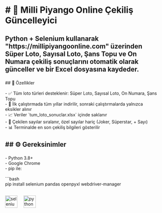 <h1 align="left"># 🎰 Milli Piyango Online Çekiliş Güncelleyici</h1>

###

<h2 align="left">Python + Selenium kullanarak "https://millipiyangoonline.com" üzerinden Süper Loto, Sayısal Loto, Şans Topu ve On Numara çekiliş sonuçlarını otomatik olarak günceller ve bir Excel dosyasına kaydeder.</h2>

###

<p align="left">## 🚀 Özellikler<br><br>- ✅ Tüm loto türleri desteklenir: Süper Loto, Sayısal Loto, On Numara, Şans Topu<br>- 📅 İlk çalıştırmada tüm yıllar indirilir, sonraki çalıştırmalarda yalnızca eksikler alınır<br>- 📈 Veriler `tum_loto_sonuclar.xlsx` içinde saklanır<br>- 🔢 Çekilen sayılar sıralanır, özel sayılar hariç (Joker, Süperstar, + Sayı)<br>- 📊 Terminalde en son çekiliş bilgileri gösterilir</p>

###

<h2 align="left">## ⚙️ Gereksinimler</h2>

###

<p align="left">- Python 3.8+<br>- Google Chrome<br>- pip ile:<br><br>```bash<br>pip install selenium pandas openpyxl webdriver-manager</p>

###

<h2 align="left"></h2>

###

<div align="left">
  <img src="https://cdn.jsdelivr.net/gh/devicons/devicon/icons/selenium/selenium-original.svg" height="40" alt="selenium logo"  />
  <img width="12" />
  <img src="https://cdn.jsdelivr.net/gh/devicons/devicon/icons/python/python-original.svg" height="40" alt="python logo"  />
</div>

###
